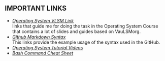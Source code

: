 ## IMPORTANT LINKS

* [_Operating System VLSM Link_](https://os.vlsm.org/)                                                                                
  links that guide me for doing the task in the Operating System Course that contains a lot of slides and guides based on VauLSMorg.
* [_Github Markdown Syntax_](https://guides.github.com/pdfs/markdown-cheatsheet-online.pdf)                                             
  This links provide the example usage of the syntax used in the GitHub.
* [_Operating System Tutorial Videos_](https://www.youtube.com/playlist?list=PLBlnK6fEyqRiVhbXDGLXDk_OQAeuVcp2O)
* [_Bash Command Cheat Sheet_](https://www.educative.io/blog/bash-shell-command-cheat-sheet)
